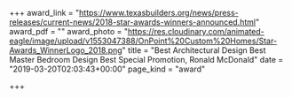 +++
award_link = "https://www.texasbuilders.org/news/press-releases/current-news/2018-star-awards-winners-announced.html"
award_pdf = ""
award_photo = "https://res.cloudinary.com/animated-eagle/image/upload/v1553047388/OnPoint%20Custom%20Homes/Star-Awards_WinnerLogo_2018.png"
title = "Best Architectural Design Best Master Bedroom Design Best Special Promotion, Ronald McDonald"
date = "2019-03-20T02:03:43+00:00"
page_kind = "award"

+++
